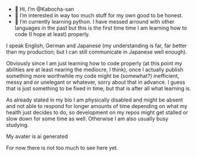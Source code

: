 - 🦎️ Hi, I’m @Kabocha-san
- 👀 I’m interested in way too much stuff for my own good to be honest.
- 🌱 I’m currently learning python. I have messed arround with other languages in the past but this is the first time time I am learning how to code (I hope at least) properly.

I speak English, German and Japanese (my understanding is far, far better than my production; but I can still communicate in Japanese well enough).

Obviously since I am just learning how to code properly (at this point my abilities are at least nearing the mediocre, I think), once I actually publish something more worthwhile my code might be (somewhat?) inefficient, messy and or unelegant or whatever, sorry about that in advance. I guess that is just something to be fixed in time, but that is after all what learning is.

As already stated in my bio I am physically disabled and might be absent and not able to respond for longer amounts of time depending on what my health just decides to do, so development on my repos might get stalled or slow down for some time as well. Otherwise I am also usually busy studying.

My avater is ai generated

For now there is not too much to see here yet.

<!---
Kabocha-san/Kabocha-san is a ✨ special ✨ repository because its `README.md` (this file) appears on your GitHub profile.
You can click the Preview link to take a look at your changes.
--->
